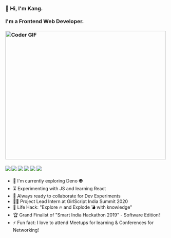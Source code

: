 <h3 align="left">
 <abc>
  <br>👋 Hi, I'm Kang.<br>
  <br> I'm a Frontend Web Developer. <br>
  <br>
    <img src="https://media.giphy.com/media/SWoSkN6DxTszqIKEqv/giphy.gif" alt="Coder GIF" width="500" height="400">
 </abc>
</h3> 

   ####      ![](https://img.shields.io/badge/Web%20Development-%3C%2F%3E-blueviolet) ![](https://img.shields.io/badge/JavaScript-%3C%2F%3E-yellow) ![](https://img.shields.io/badge/Python-%7C-0%2C%2022%2C%20100) ![](https://img.shields.io/badge/C++-%7C-yellowgreen) ![](https://img.shields.io/badge/Google%20Cloud-%7C-orange) ![](https://img.shields.io/badge/Azure-%7C-blue)

- :telescope: I'm currently exploring Deno :alien:
- :hourglass_flowing_sand: Experimenting with JS and learning React
- :microscope: Always ready to collaborate for Dev Experiments
- :man_technologist: Project Lead Intern at GirlScript India Summit 2020
- :dart: Life Hack: "Explore :fire: and Explode :bomb: with knowledge" 
- :trophy: Grand Finalist of "Smart India Hackathon 2019" - Software Edition!
- :zap: Fun fact: I love to attend Meetups for learning & Conferences for Networking!
